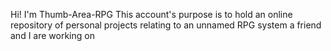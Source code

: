 Hi! I'm Thumb-Area-RPG
This account's purpose is to hold an online repository of personal projects relating to an unnamed RPG system a friend and I are working on
